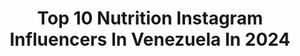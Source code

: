 ---
title: Top 10 Nutrition Instagram Influencers In Venezuela In 2024
description: >-
  Find top nutrition Instagram influencers in Venezuela in 2024. Most popular hashtags: #healthylifestyle #fitness #nutricion #love.
platform: Instagram
hits: 15
text_top: Discover the most popular Instagram profiles on inBeat.
text_bottom: inBeat aggregates 15 Instagram influencers like this in Venezuela for you to connect with.
profiles:
  - username: "nutrelicious"
    fullname: >-
      Francis • Nutricionista-Dietista | Alimentación Saludable
    bio: >-
      🍋Ayudo a mujeres a mejorar su estilo de vida y lograr un balance hormonal a través de la alimentación. •Asesorías 1:1 💻 Reserva tu cita aquí 👇🏻
    location: "Venezuela"
    followers: 138344
    engagement: 29
    commentsToLikes: 0.011090
    id: ck14gwr0o7ezh0i19axdb64qp
    verified: false
    hashtags: "#lifestyle, #lifestyleblogger, #fit, #nutritionist"
  - username: "steffysoccer"
    fullname: >-
      Steffy G. - Coach ⚡️Cachaca
    bio: >-
      🔒22k Player ⚽️ Model 📸 Tv Host 🎥 @pibeycachaca 💍👰🏼🤵🏻 @flp_gt 🇬🇹⚽️ #traveler #advancediver 🧜🏽‍♀️🌺🌊🦈🐙🎒🗺
    location: "Venezuela"
    followers: 21107
    engagement: 238
    commentsToLikes: 0.086016
    id: ckap1szetw05m0i78rxbzfs5n
    verified: false
    hashtags: "#reto21, #motivation, #herbalifenutrition, #reto21dias"
  - username: "cuidartesamarte"
    fullname: >-
      Andria Viloria Lubo
    bio: >-
      ✨creadora @nyotaskin 🌈holistic health coach 🦋lifestyle, skincare, travel, self-care
    location: "Venezuela"
    followers: 190846
    engagement: 564
    commentsToLikes: 0.016536
    id: ck5c6oaaa5ur00i11e4weo1ma
    verified: false
    hashtags: "#perfumes, #scentoftheday, #makeup, #consejodehermanamayor"
  - username: "estefaniaramirezmakeup"
    fullname: >-
      Estefanía Ramírez
    bio: >-
      🌸 A R T I S T 🌸 ✨ Content Creator - Be your own concept of BEAUTY - 🐰 @ethicalbeauty.ve 💌 estefaniaramirezmakeup@gmail.com
    location: "Venezuela"
    followers: 18128
    engagement: 1353
    commentsToLikes: 0.068183
    id: ck5c8lit49qpl0i113dncncnq
    verified: false
    hashtags: "#beautysquad, #xiogal"
  - username: "solimarpalencia"
    fullname: >-
      solymar palencia
    bio: >-
      PASION POR EL FITNESS ↔ ↪ATLETA SPNUTRITION MODELFITNESS ESTILO DE VIDA! SUPLEMENTOS DISPONIBLES
    location: "Venezuela"
    followers: 46488
    engagement: 131
    commentsToLikes: 0.069806
    id: ck5ch3fvbq1ep0i11vaj6qjub
    verified: false
    hashtags: "#spnutrition, #healthylifestyle, #lovegym, #happyday"
  - username: "makeitgrain"
    fullname: >-
      Andrea Sambrano - Nutrición
    bio: >-
      🌶️ te ayudo a llevar una alimentación saludable sin extremismos 🔜 nutrición y dietética - UCV
    location: "Venezuela"
    followers: 61964
    engagement: 246
    commentsToLikes: 0.025656
    id: ck15qt0cw4htp0i19o8g6i5dn
    verified: false
    hashtags: "#nutricionista, #healthy, #recetasfaciles, #saludable"
  - username: "bipsperez"
    fullname: >-
      Belinda Perez
    bio: >-
      •FitModel •Entrenadora Personal • Nutrición Deportiva Info 📲 Publicidad
    location: "Venezuela"
    followers: 33245
    engagement: 247
    commentsToLikes: 0.059308
    id: ck15taqy6h6690i19ts5r2lfg
    verified: false
    hashtags: "#fitmotivacion, #latinbabe, #sexyfit, #fitgirl"
  - username: "larinolari"
    fullname: >-
      L A R I N O   L A R I
    bio: >-
      🏆ATLETA MEN'SPHYSIQUE CHAMP'18🏆 AsesoriaFisica&NutricionalOnline Personal Fitness Chef Personal Trainer FVFC CERTIFICADO
    location: "Venezuela"
    followers: 33946
    engagement: 246
    commentsToLikes: 0.031828
    id: ck602yfe8k0480i140xrrpur8
    verified: false
    hashtags: "#face, #fitnesaddict, #photography, #fitnesslife"
  - username: "sofisila"
    fullname: >-
      Sofia Sila
    bio: >-
      🍎|Nutricionista 🗺|Dromomaníaca 🦂|Escorpiana 📍|Rosario, Argentina . 🇦🇷🇧🇷🇧🇸🇩🇴🇺🇸🇪🇸🇮🇹🇲🇽🇻🇦🇰🇳 🇦🇬🇲🇶🇬🇵🇸🇽🇬🇷🇦🇱🇭🇷🇸🇮🇦🇩🇯🇲🇰🇾 . 👇🏻Trabajemos juntos alrededor del 🌍
    location: "Venezuela"
    followers: 13039
    engagement: 556
    commentsToLikes: 0.033841
    id: ckap6fmc5fp3w0i78q4bqrmov
    verified: false
    hashtags: "#emprendedores, #viajaresvivir, #wanderlust, #eeuu"
  - username: "health.yeaah"
    fullname: >-
      By ErikA Guillen.
    bio: >-
      🔜 functional training coach C.E.O @health.yeaah.food Plan de nutrición y Entrenamiento info al DM. Atleta @metabolicvenezuela Crossfitera 🏋️‍♂️
    location: "Venezuela"
    followers: 19928
    engagement: 442
    commentsToLikes: 0.030295
    id: ck6uce1tuf1zx0j7157m3nqe8
    verified: false
    hashtags: "#playa, #fuerza, #friday, #saltyhair"
---